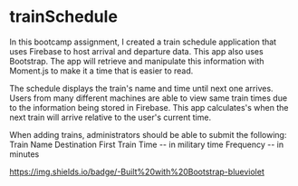 # trainSchedule

In this bootcamp assignment, I created a train schedule application that uses Firebase to host arrival and departure data. This app also uses Bootstrap. The app will retrieve and manipulate this information with Moment.js to make it a time that is easier to read.

The schedule displays the train's name and time until next one arrives.
Users from many different machines are able to view same train times due to the information being stored in Firebase.
This app calculates's when the next train will arrive relative to the user's current time.

When adding trains, administrators should be able to submit the following:
Train Name
Destination
First Train Time -- in military time
Frequency -- in minutes

https://img.shields.io/badge/-Built%20with%20Bootstrap-blueviolet
